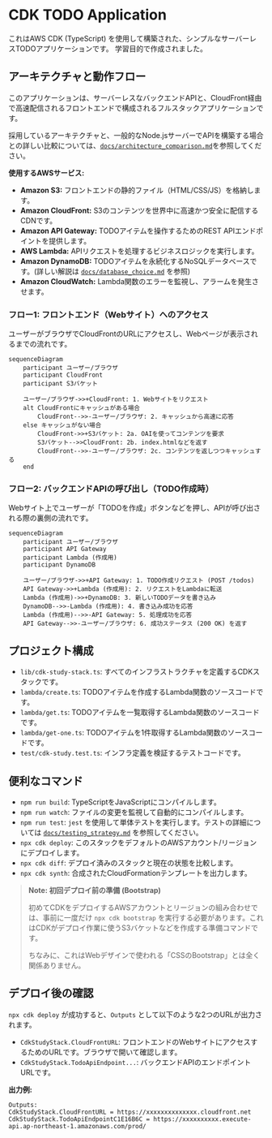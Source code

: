# CDK TODO Application

これはAWS CDK (TypeScript) を使用して構築された、シンプルなサーバーレスTODOアプリケーションです。
学習目的で作成されました。

## アーキテクチャと動作フロー

このアプリケーションは、サーバーレスなバックエンドAPIと、CloudFront経由で高速配信されるフロントエンドで構成されるフルスタックアプリケーションです。

採用しているアーキテクチャと、一般的なNode.jsサーバーでAPIを構築する場合との詳しい比較については、[`docs/architecture_comparison.md`](docs/architecture_comparison.md)を参照してください。

**使用するAWSサービス:**

- **Amazon S3:** フロントエンドの静的ファイル（HTML/CSS/JS）を格納します。
- **Amazon CloudFront:** S3のコンテンツを世界中に高速かつ安全に配信するCDNです。
- **Amazon API Gateway:** TODOアイテムを操作するためのREST APIエンドポイントを提供します。
- **AWS Lambda:** APIリクエストを処理するビジネスロジックを実行します。
- **Amazon DynamoDB:** TODOアイテムを永続化するNoSQLデータベースです。(詳しい解説は [`docs/database_choice.md`](docs/database_choice.md) を参照)
- **Amazon CloudWatch:** Lambda関数のエラーを監視し、アラームを発生させます。

### フロー1: フロントエンド（Webサイト）へのアクセス

ユーザーがブラウザでCloudFrontのURLにアクセスし、Webページが表示されるまでの流れです。

```mermaid
sequenceDiagram
    participant ユーザー/ブラウザ
    participant CloudFront
    participant S3バケット

    ユーザー/ブラウザ->>+CloudFront: 1. Webサイトをリクエスト
    alt CloudFrontにキャッシュがある場合
        CloudFront-->>-ユーザー/ブラウザ: 2. キャッシュから高速に応答
    else キャッシュがない場合
        CloudFront->>+S3バケット: 2a. OAIを使ってコンテンツを要求
        S3バケット-->>CloudFront: 2b. index.htmlなどを返す
        CloudFront-->>-ユーザー/ブラウザ: 2c. コンテンツを返しつつキャッシュする
    end
```

### フロー2: バックエンドAPIの呼び出し（TODO作成時）

Webサイト上でユーザーが「TODOを作成」ボタンなどを押し、APIが呼び出される際の裏側の流れです。

```mermaid
sequenceDiagram
    participant ユーザー/ブラウザ
    participant API Gateway
    participant Lambda (作成用)
    participant DynamoDB

    ユーザー/ブラウザ->>+API Gateway: 1. TODO作成リクエスト (POST /todos)
    API Gateway->>+Lambda (作成用): 2. リクエストをLambdaに転送
    Lambda (作成用)->>+DynamoDB: 3. 新しいTODOデータを書き込み
    DynamoDB-->>-Lambda (作成用): 4. 書き込み成功を応答
    Lambda (作成用)-->>-API Gateway: 5. 処理成功を応答
    API Gateway-->>-ユーザー/ブラウザ: 6. 成功ステータス (200 OK) を返す
```

## プロジェクト構成

- `lib/cdk-study-stack.ts`: すべてのインフラストラクチャを定義するCDKスタックです。
- `lambda/create.ts`: TODOアイテムを作成するLambda関数のソースコードです。
- `lambda/get.ts`: TODOアイテムを一覧取得するLambda関数のソースコードです。
- `lambda/get-one.ts`: TODOアイテムを1件取得するLambda関数のソースコードです。
- `test/cdk-study.test.ts`: インフラ定義を検証するテストコードです。

## 便利なコマンド

* `npm run build`: TypeScriptをJavaScriptにコンパイルします。
* `npm run watch`: ファイルの変更を監視して自動的にコンパイルします。
* `npm run test`: `jest` を使用して単体テストを実行します。テストの詳細については [`docs/testing_strategy.md`](docs/testing_strategy.md) を参照してください。
* `npx cdk deploy`: このスタックをデフォルトのAWSアカウント/リージョンにデプロイします。
* `npx cdk diff`: デプロイ済みのスタックと現在の状態を比較します。
* `npx cdk synth`: 合成されたCloudFormationテンプレートを出力します。

> **Note: 初回デプロイ前の準備 (Bootstrap)**
> 
> 初めてCDKをデプロイするAWSアカウントとリージョンの組み合わせでは、事前に一度だけ `npx cdk bootstrap` を実行する必要があります。これはCDKがデプロイ作業に使うS3バケットなどを作成する準備コマンドです。
> 
> ちなみに、これはWebデザインで使われる「CSSのBootstrap」とは全く関係ありません。

## デプロイ後の確認

`npx cdk deploy` が成功すると、`Outputs` として以下のような2つのURLが出力されます。

*   `CdkStudyStack.CloudFrontURL`: フロントエンドのWebサイトにアクセスするためのURLです。ブラウザで開いて確認します。
*   `CdkStudyStack.TodoApiEndpoint...`: バックエンドAPIのエンドポイントURLです。

**出力例:**
```
Outputs:
CdkStudyStack.CloudFrontURL = https://xxxxxxxxxxxxxx.cloudfront.net
CdkStudyStack.TodoApiEndpointC1E16B6C = https://xxxxxxxxxx.execute-api.ap-northeast-1.amazonaws.com/prod/
```